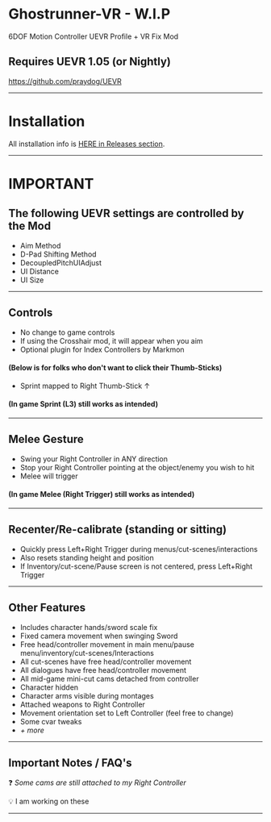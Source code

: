 # Ghostrunner-VR - W.I.P
6DOF Motion Controller UEVR Profile + VR Fix Mod

## Requires UEVR 1.05 (or Nightly)
https://github.com/praydog/UEVR

---

# Installation

All installation info is <a href="https://github.com/CYB3R-JUNKI3/Ghostrunner-VR/releases" target="_blank">HERE in Releases section</a>.


---


# IMPORTANT
## The following UEVR settings are controlled by the Mod
- Aim Method
- D-Pad Shifting Method
- DecoupledPitchUIAdjust
- UI Distance
- UI Size
----



## Controls
- No change to game controls
- If using the Crosshair mod, it will appear when you aim
- Optional plugin for Index Controllers by Markmon

####    (Below is for folks who don't want to click their Thumb-Sticks) 

- Sprint mapped to Right Thumb-Stick ↑
####  (In game Sprint (L3) still works as intended)
----


## Melee Gesture
- Swing your Right Controller in ANY direction
- Stop your Right Controller pointing at the object/enemy you wish to hit
- Melee will trigger
####  (In game Melee (Right Trigger) still works as intended)
----


## Recenter/Re-calibrate (standing or sitting)
- Quickly press Left+Right Trigger during menus/cut-scenes/interactions
- Also resets standing height and position
- If Inventory/cut-scene/Pause screen is not centered, press Left+Right Trigger
----


## Other Features
- Includes character hands/sword scale fix
- Fixed camera movement when swinging Sword
- Free head/controller movement in main menu/pause menu/inventory/cut-scenes/Interactions
- All cut-scenes have free head/controller movement
- All dialogues have free head/controller movement
- All mid-game mini-cut cams detached from controller
- Character hidden
- Character arms visible during montages
- Attached weapons to Right Controller
- Movement orientation set to Left Controller (feel free to change)
- Some cvar tweaks
- _+ more_
----


## Important Notes / FAQ's
:question: _Some cams are still attached to my Right Controller_

:bulb: I am working on these

---




